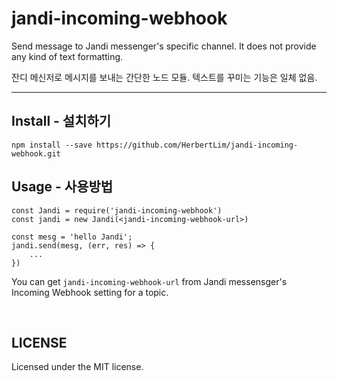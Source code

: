# jandi-incoming-webhook
Send message to Jandi messenger's specific channel. It does not provide any kind of text formatting.

잔디 메신저로 메시지를 보내는 간단한 노드 모듈. 텍스트를 꾸미는 기능은 일체 없음.

---

## Install - 설치하기

`npm install --save https://github.com/HerbertLim/jandi-incoming-webhook.git`

## Usage - 사용방법

```
const Jandi = require('jandi-incoming-webhook')
const jandi = new Jandi(<jandi-incoming-webhook-url>)

const mesg = 'hello Jandi';
jandi.send(mesg, (err, res) => {
    ...
})
```

You can get `jandi-incoming-webhook-url` from Jandi messensger's Incoming Webhook setting for a topic.

&nbsp;

## LICENSE
Licensed under the MIT license.